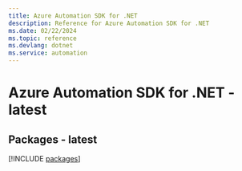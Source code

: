 ```yaml
---
title: Azure Automation SDK for .NET
description: Reference for Azure Automation SDK for .NET
ms.date: 02/22/2024
ms.topic: reference
ms.devlang: dotnet
ms.service: automation
---
```

# Azure Automation SDK for .NET - latest
## Packages - latest
[!INCLUDE [packages](automation-index.md)]